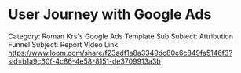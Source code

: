 # User Journey with Google Ads

Category: Roman Krs's Google Ads Template
Sub Subject: Attribution Funnel
Subject: Report
Video Link: https://www.loom.com/share/f23adf1a8a3349dc80c6c849fa5146f3?sid=b1a9c60f-4c86-4e58-8151-de3709913a3b